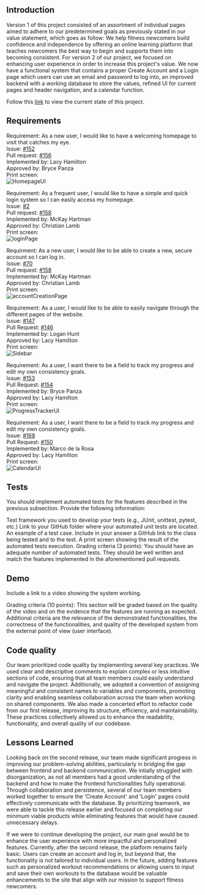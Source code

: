## Introduction
Version 1 of this project consisted of an assortment of individual pages aimed to adhere to our predetermined goals as previously stated in our value statement, which goes as follow: We help fitness newcomers build confidence and independence by offering an online learning platform that teaches newcomers the best way to begin and supports them into becoming consistent. For version 2 of our project, we focused on enhancing user experience in order to increase this project's value. We now have a functional system that contains a proper Create Account and a Login page which users can use an email and password to log into, an improved backend with a working database to store the values, refined UI for current pages and header navigation, and a calendar function.

Follow this [link](https://github.com/McKayHartman/Fitness-Website) to view the current state of this project.

## Requirements

Requirement: As a new user, I would like to have a welcoming homepage to visit that catches my eye. <br>
Issue: [#152](https://github.com/McKayHartman/Fitness-Website/issues/152) <br>
Pull request: [#156](https://github.com/McKayHartman/Fitness-Website/pull/156) <br>
Implemented by: Lacy Hamilton <br>
Approved by: Bryce Panza <br>
Print screen: <br>
![HomepageUI](./Images/homepageUI.PNG) <br>

Requirement: As a frequent user, I would like to have a simple and quick login system so I can easily access my homepage. <br>
Issue: [#2](https://github.com/McKayHartman/Fitness-Website/issues/2) <br>
Pull request: [#158](https://github.com/McKayHartman/Fitness-Website/pull/158) <br>
Implemented by: McKay Hartman <br>
Approved by: Christian Lamb <br>
Print screen: <br>
![loginPage](./Images/functionalLogin.png) <br>

Requirment: As a new user, I would like to be able to create a new, secure account so I can log in. <br>
Issue: [#70](https://github.com/McKayHartman/Fitness-Website/issues/70) <br>
Pull request: [#158](https://github.com/McKayHartman/Fitness-Website/pull/158) <br>
Implemented by: McKay Hartman <br>
Approved by: Christian Lamb <br>
Print screen: <br>
![accountCreationPage](./Images/functionalAccCreate.png) <br>

Requirement: As a user, I would like to be able to easily navigate through the different pages of the website. <br>
Issue: [#147](https://github.com/McKayHartman/Fitness-Website/issues/147) <br>
Pull Request: [#146](https://github.com/McKayHartman/Fitness-Website/pull/146) <br>
Implemented by: Logan Hunt <br>
Approved by: Lacy Hamilton <br>
Print screen: <br>
![Sidebar](./Images/sidebar.png) <br>

Requirement: As a user, I want there to be a field to track my progress and edit my own consistency goals. <br>
Issue: [#153](https://github.com/McKayHartman/Fitness-Website/issues/153) <br>
Pull Request: [#154](https://github.com/McKayHartman/Fitness-Website/pull/154) <br>
Implemented by: Bryce Panza <br>
Approved by: Lacy Hamilton <br>
Print screen: <br>
![ProgressTrackerUI](./Images/CreateGoalUIDemo.png) <br>

Requirement: As a user, I want there to be a field to track my progress and edit my own consistency goals. <br>
Issue: [#168](https://github.com/McKayHartman/Fitness-Website/issues/168) <br>
Pull Request: [#150](https://github.com/McKayHartman/Fitness-Website/pull/150) <br>
Implemented by: Marco de la Rosa <br>
Approved by: Lacy Hamilton <br>
Print screen: <br>
![CalendarUI](./Images/calendarUI.png) <br>

## Tests
You should implement automated tests for the features described in the previous subsection. Provide the following information:

Test framework you used to develop your tests (e.g., JUnit, unittest, pytest, etc.)
Link to your GitHub folder where your automated unit tests are located.
An example of a test case. Include in your answer a GitHub link to the class being tested and to the test.
A print screen showing the result of the automated tests execution. 
Grading criteria (3 points): You should have an adequate number of automated tests. They should be well written and match the features implemented in the aforementioned pull requests.

## Demo
Include a link to a video showing the system working.

Grading criteria (10 points): This section will be graded based on the quality of the video and on the evidence that the features are running as expected. Additional criteria are the relevance of the demonstrated functionalities, the correctness of the functionalities, and quality of the developed system from the external point of view (user interface).

## Code quality
Our team prioritized code quality by implementing several key practices. We used clear and descriptive comments to explain complex or less intuitive sections of code, ensuring that all team members could easily understand and navigate the project. Additionally, we adopted a convention of assigning meaningful and consistent names to variables and components, promoting clarity and enabling seamless collaboration across the team when working on shared components. We also made a concerted effort to refactor code from our first release, improving its structure, efficiency, and maintainability. These practices collectively allowed us to enhance the readability, functionality, and overall quality of our codebase.

## Lessons Learned
Looking back on the second release, our team made significant progress in improving our problem-solving abilities, particularly in bridging the gap between frontend and backend communication. We intially struggled with disorganization, as not all members had a good understanding of the backend and how to make the frontend functionalities fully operational. Through collaboration and persistence, several of our team members worked together to ensure the 'Create Account' and 'Login' pages could effectively communicate with the database. By prioritizing teamwork, we were able to tackle this release earlier and focused on completing our minimum viable products while eliminating features that would have caused unnecessary delays.

If we were to continue developing the project, our main goal would be to enhance the user experience with more impactful and personalized features. Currently, after the second release, the platform remains fairly basic. Users can create an account and log in, but beyond that, the functionality is not tailored to individual users. In the future, adding features such as personalized workout recommendations or allowing users to input and save their own workouts to the database would be valuable enhancements to the site that align with our mission to support fitness newcomers.
